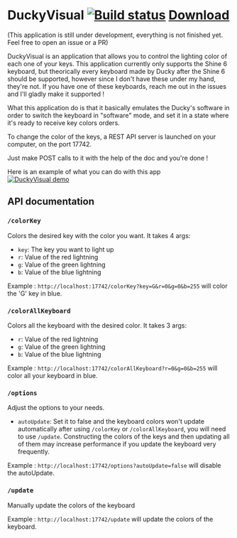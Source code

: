 ﻿# DuckyVisual [![Build status](https://ci.appveyor.com/api/projects/status/duoflic3rusj83md?svg=true)](https://ci.appveyor.com/project/Vidalee/duckyvisual) [Download](https://github.com/Vidalee/DuckyVisual/releases)

(This application is still under development, everything is not finished yet. Feel free to open an issue or a PR)

DuckyVisual is an application that allows you to control the lighting color of each one of your keys. 
This application currently only supports the Shine 6 keyboard, but theorically every keyboard made by Ducky after the Shine 6 should be supported, however since I don't have these under my hand, they're not.
If you have one of these keyboards, reach me out in the issues and I'll gladly make it supported !

What this application do is that it basically emulates the Ducky's software in order to switch the keyboard in "software" mode, and set it in a state where it's ready to receive key colors orders.

To change the color of the keys, a REST API server is launched on your computer, on the port 17742.

Just make POST calls to it with the help of the doc and you're done !

Here is an example of what you can do with this app  
[![DuckyVisual demo](https://res.cloudinary.com/marcomontalbano/image/upload/v1589285638/video_to_markdown/images/youtube--GvHWxYLzJRg-c05b58ac6eb4c4700831b2b3070cd403.jpg)](https://www.youtube.com/watch?v=GvHWxYLzJRg "DuckyVisual demo")
## API documentation

### `/colorKey`

Colors the desired key with the color you want. It takes 4 args:
* `key`: The key you want to light up
* `r`: Value of the red lightning
* `g`: Value of the green lightning
* `b`: Value of the blue lightning
 
Example : `http://localhost:17742/colorKey?key=G&r=0&g=0&b=255` will color the 'G' key in blue.

### `/colorAllKeyboard`

Colors all the keyboard with the desired color. It takes 3 args:
* `r`: Value of the red lightning
* `g`: Value of the green lightning
* `b`: Value of the blue lightning

Example : `http://localhost:17742/colorAllKeyboard?r=0&g=0&b=255` will color all your keyboard in blue.

### `/options`

Adjust the options to your needs.
* `autoUpdate`: Set it to false and the keyboard colors won't update automatically after using `/colorKey` or `/colorAllKeyboard`, you will need to use `/update`. Constructing the colors of the keys and then updating all of them may increase performance if you update the keyboard very frequently.

Example : `http://localhost:17742/options?autoUpdate=false` will disable the autoUpdate.

### `/update`

Manually update the colors of the keyboard

Example : `http://localhost:17742/update` will update the colors of the keyboard.
